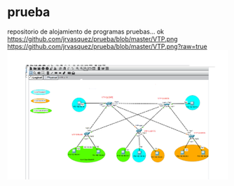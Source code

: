 # prueba
repositorio de alojamiento de programas  pruebas...
ok
https://github.com/jrvasquez/prueba/blob/master/VTP.png
https://github.com/jrvasquez/prueba/blob/master/VTP.png?raw=true
![imagen](https://github.com/jrvasquez/prueba/blob/85a2ad6ec77d610299c3b07830945c241662f4b7/VTP.png)
